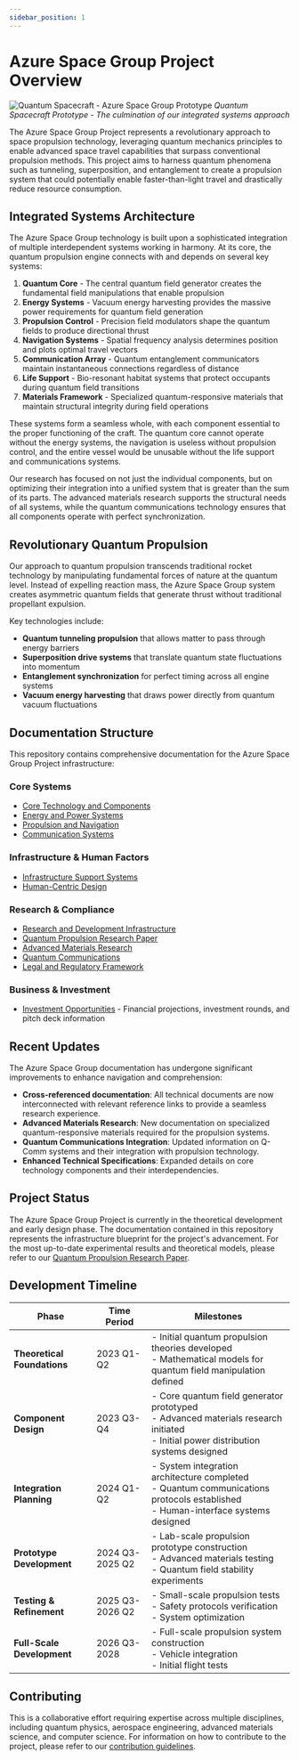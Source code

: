 ```yaml
---
sidebar_position: 1
---
```


# Azure Space Group Project Overview

![Quantum Spacecraft - Azure Space Group Prototype](/img/photos/quantum-research-fig9-quantum-spacecraft.png)
*Quantum Spacecraft Prototype - The culmination of our integrated systems approach*

The Azure Space Group Project represents a revolutionary approach to space propulsion technology, leveraging quantum mechanics principles to enable advanced space travel capabilities that surpass conventional propulsion methods. This project aims to harness quantum phenomena such as tunneling, superposition, and entanglement to create a propulsion system that could potentially enable faster-than-light travel and drastically reduce resource consumption.

## Integrated Systems Architecture

The Azure Space Group technology is built upon a sophisticated integration of multiple interdependent systems working in harmony. At its core, the quantum propulsion engine connects with and depends on several key systems:

1. **Quantum Core** - The central quantum field generator creates the fundamental field manipulations that enable propulsion
2. **Energy Systems** - Vacuum energy harvesting provides the massive power requirements for quantum field generation
3. **Propulsion Control** - Precision field modulators shape the quantum fields to produce directional thrust
4. **Navigation Systems** - Spatial frequency analysis determines position and plots optimal travel vectors
5. **Communication Array** - Quantum entanglement communicators maintain instantaneous connections regardless of distance
6. **Life Support** - Bio-resonant habitat systems that protect occupants during quantum field transitions
7. **Materials Framework** - Specialized quantum-responsive materials that maintain structural integrity during field operations

These systems form a seamless whole, with each component essential to the proper functioning of the craft. The quantum core cannot operate without the energy systems, the navigation is useless without propulsion control, and the entire vessel would be unusable without the life support and communications systems.

Our research has focused on not just the individual components, but on optimizing their integration into a unified system that is greater than the sum of its parts. The advanced materials research supports the structural needs of all systems, while the quantum communications technology ensures that all components operate with perfect synchronization.

## Revolutionary Quantum Propulsion

Our approach to quantum propulsion transcends traditional rocket technology by manipulating fundamental forces of nature at the quantum level. Instead of expelling reaction mass, the Azure Space Group system creates asymmetric quantum fields that generate thrust without traditional propellant expulsion.

Key technologies include:
- **Quantum tunneling propulsion** that allows matter to pass through energy barriers
- **Superposition drive systems** that translate quantum state fluctuations into momentum
- **Entanglement synchronization** for perfect timing across all engine systems
- **Vacuum energy harvesting** that draws power directly from quantum vacuum fluctuations

## Documentation Structure

This repository contains comprehensive documentation for the Azure Space Group Project infrastructure:

### Core Systems
- [Core Technology and Components](core-documentation/core-technology)
- [Energy and Power Systems](core-documentation/energy-systems)
- [Propulsion and Navigation](core-documentation/propulsion-navigation)
- [Communication Systems](core-documentation/communication-systems)

### Infrastructure & Human Factors
- [Infrastructure Support Systems](infrastructure-documentation/support-systems)
- [Human-Centric Design](infrastructure-documentation/human-centric-design)

### Research & Compliance
- [Research and Development Infrastructure](research-documentation/research-development)
- [Quantum Propulsion Research Paper](research-documentation/quantum-research-paper)
- [Advanced Materials Research](research-documentation/advanced-materials-research)
- [Quantum Communications](research-documentation/quantum-communications)
- [Legal and Regulatory Framework](research-documentation/legal-regulatory)

### Business & Investment
- [Investment Opportunities](investment) - Financial projections, investment rounds, and pitch deck information

## Recent Updates

The Azure Space Group documentation has undergone significant improvements to enhance navigation and comprehension:

- **Cross-referenced documentation**: All technical documents are now interconnected with relevant reference links to provide a seamless research experience.
- **Advanced Materials Research**: New documentation on specialized quantum-responsive materials required for the propulsion systems.
- **Quantum Communications Integration**: Updated information on Q-Comm systems and their integration with propulsion technology.
- **Enhanced Technical Specifications**: Expanded details on core technology components and their interdependencies.

## Project Status

The Azure Space Group Project is currently in the theoretical development and early design phase. The documentation contained in this repository represents the infrastructure blueprint for the project's advancement. For the most up-to-date experimental results and theoretical models, please refer to our [Quantum Propulsion Research Paper](research-documentation/quantum-research-paper).

## Development Timeline

| Phase | Time Period | Milestones |
|-------|------------|------------|
| **Theoretical Foundations** | 2023 Q1-Q2 | - Initial quantum propulsion theories developed<br/>- Mathematical models for quantum field manipulation defined |
| **Component Design** | 2023 Q3-Q4 | - Core quantum field generator prototyped<br/>- Advanced materials research initiated<br/>- Initial power distribution systems designed |
| **Integration Planning** | 2024 Q1-Q2 | - System integration architecture completed<br/>- Quantum communications protocols established<br/>- Human-interface systems designed |
| **Prototype Development** | 2024 Q3-2025 Q2 | - Lab-scale propulsion prototype construction<br/>- Advanced materials testing<br/>- Quantum field stability experiments |
| **Testing & Refinement** | 2025 Q3-2026 Q2 | - Small-scale propulsion tests<br/>- Safety protocols verification<br/>- System optimization |
| **Full-Scale Development** | 2026 Q3-2028 | - Full-scale propulsion system construction<br/>- Vehicle integration<br/>- Initial flight tests |

## Contributing

This is a collaborative effort requiring expertise across multiple disciplines, including quantum physics, aerospace engineering, advanced materials science, and computer science. For information on how to contribute to the project, please refer to our [contribution guidelines](contributing). 